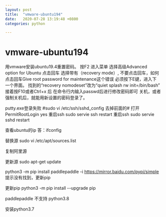 ```yaml
---
layout: post
title:  "vmware-ubuntu194"
date:   2020-07-28 13:19:48 +0800
categories: python

---
```

# vmware-ubuntu194 #
用vmware安装ubuntu19.4重置密码。
按F2 进入菜单 
选择高级Advanced option for Ubuntu  点击回车
选择带有（recovery mode）,
不要点击回车，如何点击回车Give root password for maintenance这个错误
必须按下E键，进入下一个界面。
找到的“recovery nomodeset”改为“quiet splash rw init=/bin/bash”
接着按F10或者Ctrl+x 后 在命令行内输入passwd后进行修改密码即可
关机，或者强制关机后，就能用新设置的密码登录了。

putty.exe登录失败
#sudo vi /etc/ssh/sshd_config 
去掉前面的# 打开 PermitRootLogin yes
重启ssh sudo servie ssh restart 
重启ssh sudo servie sshd restart

查看ubuntu的ip 答：ifconfig

替换源
sudo vi /etc/apt/sources.list

复制阿里源 [](https://developer.aliyun.com/mirror/ubuntu?spm=a2c6h.13651102.0.0.3e221b11BskBlO)

更新源 sudo apt-get update

python3 -m pip install paddlepaddle -i https://mirror.baidu.com/pypi/simple
提示没有找到，更新pip



 更新pip
 python3 -m pip install --upgrade pip
 
 paddlepaddle 不支持 python3.8
 
 安装python3.7 